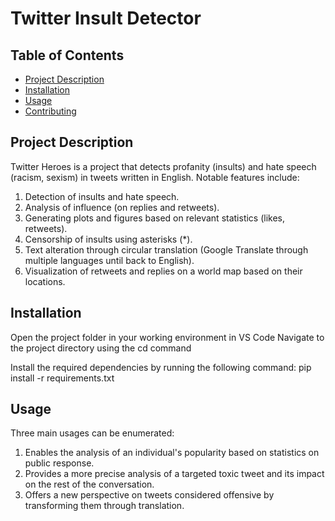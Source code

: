 ﻿# Twitter Insult Detector

## Table of Contents

- [Project Description](#project-description)
- [Installation](#installation)
- [Usage](#usage)
- [Contributing](#contributing)

## Project Description
Twitter Heroes is a project that detects profanity (insults) and hate speech (racism, sexism) in tweets written in English. Notable features include:

1. Detection of insults and hate speech.
2. Analysis of influence (on replies and retweets).
3. Generating plots and figures based on relevant statistics (likes, retweets).
4. Censorship of insults using asterisks (*).
5. Text alteration through circular translation (Google Translate through multiple languages until back to English).
6. Visualization of retweets and replies on a world map based on their locations.

## Installation

Open the project folder in your working environment in VS Code
Navigate to the project directory using the cd command

Install the required dependencies by running the following command:
pip install -r requirements.txt

## Usage

Three main usages can be enumerated:

1. Enables the analysis of an individual's popularity based on statistics on public response.
2. Provides a more precise analysis of a targeted toxic tweet and its impact on the rest of the conversation.
3. Offers a new perspective on tweets considered offensive by transforming them through translation.
